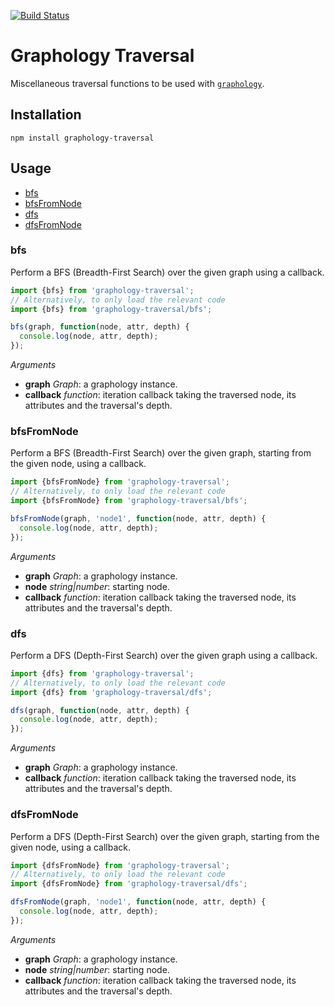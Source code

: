 [![Build Status](https://travis-ci.org/graphology/graphology-traversal.svg)](https://travis-ci.org/graphology/graphology-traversal)

# Graphology Traversal

Miscellaneous traversal functions to be used with [`graphology`](https://graphology.github.io).

## Installation

```
npm install graphology-traversal
```

## Usage

* [bfs](#bfs)
* [bfsFromNode](#bfsfromnode)
* [dfs](#dfs)
* [dfsFromNode](#bfsfromnode)

### bfs

Perform a BFS (Breadth-First Search) over the given graph using a callback.

```js
import {bfs} from 'graphology-traversal';
// Alternatively, to only load the relevant code
import {bfs} from 'graphology-traversal/bfs';

bfs(graph, function(node, attr, depth) {
  console.log(node, attr, depth);
});
```

*Arguments*

* **graph** *Graph*: a graphology instance.
* **callback** *function*: iteration callback taking the traversed node, its attributes and the traversal's depth.

### bfsFromNode

Perform a BFS (Breadth-First Search) over the given graph, starting from the given node, using a callback.

```js
import {bfsFromNode} from 'graphology-traversal';
// Alternatively, to only load the relevant code
import {bfsFromNode} from 'graphology-traversal/bfs';

bfsFromNode(graph, 'node1', function(node, attr, depth) {
  console.log(node, attr, depth);
});
```

*Arguments*

* **graph** *Graph*: a graphology instance.
* **node** *string|number*: starting node.
* **callback** *function*: iteration callback taking the traversed node, its attributes and the traversal's depth.

### dfs

Perform a DFS (Depth-First Search) over the given graph using a callback.

```js
import {dfs} from 'graphology-traversal';
// Alternatively, to only load the relevant code
import {dfs} from 'graphology-traversal/dfs';

dfs(graph, function(node, attr, depth) {
  console.log(node, attr, depth);
});
```

*Arguments*

* **graph** *Graph*: a graphology instance.
* **callback** *function*: iteration callback taking the traversed node, its attributes and the traversal's depth.

### dfsFromNode

Perform a DFS (Depth-First Search) over the given graph, starting from the given node, using a callback.

```js
import {dfsFromNode} from 'graphology-traversal';
// Alternatively, to only load the relevant code
import {dfsFromNode} from 'graphology-traversal/dfs';

dfsFromNode(graph, 'node1', function(node, attr, depth) {
  console.log(node, attr, depth);
});
```

*Arguments*

* **graph** *Graph*: a graphology instance.
* **node** *string|number*: starting node.
* **callback** *function*: iteration callback taking the traversed node, its attributes and the traversal's depth.

